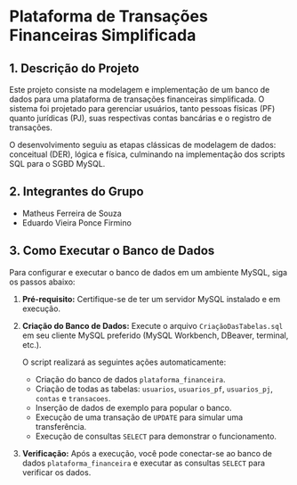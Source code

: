 # Plataforma de Transações Financeiras Simplificada

## 1. Descrição do Projeto

Este projeto consiste na modelagem e implementação de um banco de dados para uma plataforma de transações financeiras simplificada. O sistema foi projetado para gerenciar usuários, tanto pessoas físicas (PF) quanto jurídicas (PJ), suas respectivas contas bancárias e o registro de transações.

O desenvolvimento seguiu as etapas clássicas de modelagem de dados: conceitual (DER), lógica e física, culminando na implementação dos scripts SQL para o SGBD MySQL.

## 2. Integrantes do Grupo

* Matheus Ferreira de Souza
* Eduardo Vieira Ponce Firmino

## 3. Como Executar o Banco de Dados

Para configurar e executar o banco de dados em um ambiente MySQL, siga os passos abaixo:

1.  **Pré-requisito:** Certifique-se de ter um servidor MySQL instalado e em execução.

2.  **Criação do Banco de Dados:** Execute o arquivo `CriaçãoDasTabelas.sql` em seu cliente MySQL preferido (MySQL Workbench, DBeaver, terminal, etc.).

    O script realizará as seguintes ações automaticamente:
    * Criação do banco de dados `plataforma_financeira`.
    * Criação de todas as tabelas: `usuarios`, `usuarios_pf`, `usuarios_pj`, `contas` e `transacoes`.
    * Inserção de dados de exemplo para popular o banco.
    * Execução de uma transação de `UPDATE` para simular uma transferência.
    * Execução de consultas `SELECT` para demonstrar o funcionamento.

3.  **Verificação:** Após a execução, você pode conectar-se ao banco de dados `plataforma_financeira` e executar as consultas `SELECT` para verificar os dados.
